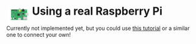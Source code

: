 <h1> <img src="https://raw.githubusercontent.com/sandervandorsten/azure-iothub-demo/master/images/rpi.svg" alt="Raspberry Pi logo" align="left" style="height:40px;padding:5px"> Using a real Raspberry Pi</h1>

Currently not implemented yet, but you could use [this tutorial](https://www.hackster.io/23021/weather-station-v-3-0-b8b8bc) or a similar one to connect your own!